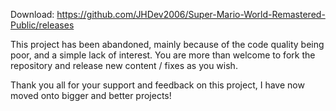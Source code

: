 Download: https://github.com/JHDev2006/Super-Mario-World-Remastered-Public/releases


This project has been abandoned, mainly because of the code quality being poor, and a simple lack of interest. You are more than welcome to fork the repository and release new content / fixes as you wish.

Thank you all for your support and feedback on this project, I have now moved onto bigger and better projects!
